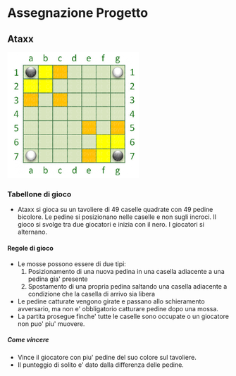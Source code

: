 # Assegnazione Progetto

## Ataxx


![Ataxx](./img/Ataxx.png)

### Tabellone di gioco

- Ataxx si gioca su un tavoliere di 49 caselle quadrate con 49 pedine bicolore. Le pedine si posizionano nelle caselle e non sugli incroci. Il gioco si svolge tra due giocatori e inizia con il nero. I giocatori si alternano.
  
#### Regole di gioco

- Le mosse possono essere di due tipi:
  1. Posizionamento di una nuova pedina in una casella adiacente a una pedina gia' presente
  2. Spostamento di una propria pedina saltando una casella adiacente a condizione che la casella di arrivo sia libera
- Le pedine catturate vengono girate e passano allo schieramento avversario, ma non e' obbligatorio catturare pedine dopo una mossa.
- La partita prosegue finche' tutte le caselle sono occupate o un giocatore non puo' piu' muovere. 

##### Come vincere
- Vince il giocatore con piu' pedine del suo colore sul tavoliere. 
- Il punteggio di solito e' dato dalla differenza delle pedine.  
